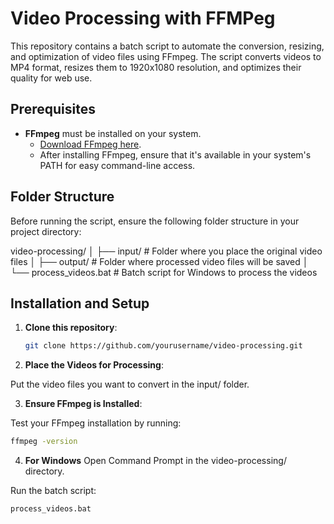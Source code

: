 # Video Processing with FFMPeg

This repository contains a batch script to automate the conversion, resizing, and optimization of video files using FFmpeg. The script converts videos to MP4 format, resizes them to 1920x1080 resolution, and optimizes their quality for web use.

## Prerequisites

- **FFmpeg** must be installed on your system.
  - [Download FFmpeg here](https://ffmpeg.org/download.html).
  - After installing FFmpeg, ensure that it's available in your system's PATH for easy command-line access.

## Folder Structure

Before running the script, ensure the following folder structure in your project directory:

video-processing/ │ ├── input/ # Folder where you place the original video files │ ├── output/ # Folder where processed video files will be saved │ └── process_videos.bat # Batch script for Windows to process the videos


## Installation and Setup

1. **Clone this repository**:

   ```bash
   git clone https://github.com/yourusername/video-processing.git

2. **Place the Videos for Processing**:

Put the video files you want to convert in the input/ folder.

3. **Ensure FFmpeg is Installed**:

Test your FFmpeg installation by running:
```bash
ffmpeg -version
```

4. **For Windows**
Open Command Prompt in the video-processing/ directory.

Run the batch script:
```bash
process_videos.bat
